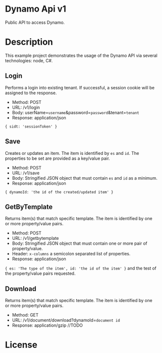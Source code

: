 # Dynamo Api v1

Public API to access Dynamo.

# Description

This example project demonstrates the usage of the Dynamo API via several technologies: node, C#.

Login
-----
Performs a login into existing tenant. If successful, a session cookie will be assigned to the response.

   * Method: POST
   * URL: /v1/login
   * Body: userName=<code>username</code>&password=<code>password</code>&tenant=<code>tenant</code>
   * Response: application/json
   
   <code>{ sidt: 'sessionToken' }</code>

Save
-----
Creates or updates an item. The item is identified by <code>es</code> and <code>id</code>. The properties to be set are provided as a key/value pair.

   * Method: POST
   * URL: /v1/save
   * Body: Stringified JSON object that must contain <code>es</code> and <code>id</code> as a minimum.
   * Response: application/json
   
   <code>{ dynamoId: 'the id of the created/updated item' }</code>

GetByTemplate
----------------
Returns item(s) that match specific template. The item is identified by one or more property/value pairs. 

   * Method: POST
   * URL: /v1/getbytemplate
   * Body: Stringified JSON object that must contain one or more pair of property/value.
   * Header: <code>x-columns</code> a semicolon separated list of properties. 
   * Response: application/json
   
   <code>{ es: 'The type of the item', id: 'the id of the item' }</code> and the test of the property/value pairs requested. 

Download
--------
Returns item(s) that match specific template. The item is identified by one or more property/value pairs. 

   * Method: GET
   * URL: /v1/document/download?dynamoId=<code>document id</code>
   * Response: application/gzip //TODO
   

# License



